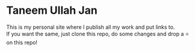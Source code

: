# Taneem Ullah Jan

This is my personal site where I publish all my work and put links to.
<br>
If you want the same, just clone this repo, do some changes and drop a ⭐️ on this repo!
